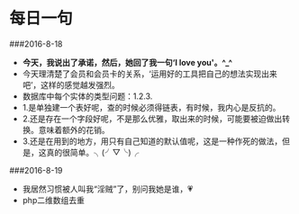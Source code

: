 # 每日一句

###2016-8-18
* **今天，我说出了承诺，然后，她回了我一句‘I love you'。^_^**
* 今天理清楚了会员和会员卡的关系，‘运用好的工具把自己的想法实现出来吧’，这样的感觉越发强烈。
* 数据库中每个实体的类型问题：1.2.3.
* 1.是单独建一个表好呢，查的时候必须得链表，有时候，我内心是反抗的。
* 2.还是存在一个字段好呢，不是那么优雅，取出来的时候，可能要被迫做出转换。意味着额外的花销。
* 3.还是在用到的地方，用只有自己知道的默认值呢，这是一种作死的做法，但是，这真的很简单。╮(╯▽╰)╭

###2016-8-19
* 我居然习惯被人叫我“淫贼”了，别问我她是谁，💗
* php二维数组去重
